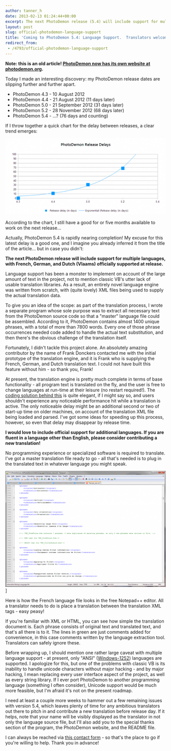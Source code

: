 ```yaml
---
author: tanner_h
date: 2013-02-13 01:24:44+00:00
excerpt: The next PhotoDemon release (5.4) will include support for multiple languages, with French, German, and Dutch (Vlaams) officially supported at release.  I would love to include official support for additional languages.  If you are fluent in a language other than English, please consider contributing a new translation!
layout: post
slug: official-photodemon-language-support
title: 'Coming to PhotoDemon 5.4: Language Support.  Translators welcome!'
redirect_from:
 - /4793/official-photodemon-language-support
---
```


**Note: this is an old article!  [PhotoDemon now has its own website at photodemon.org](https://photodemon.org).**

Today I made an interesting discovery: my PhotoDemon release dates are slipping further and further apart.

  * PhotoDemon 4.3 - 10 August 2012
  * PhotoDemon 4.4 - 21 August 2012 (11 days later)
  * PhotoDemon 5.0 - 21 September 2012 (31 days later)
  * PhotoDemon 5.2 - 28 November 2012 (68 days later)
  * PhotoDemon 5.4 - ...? (76 days and counting)

If I throw together a quick chart for the delay between releases, a clear trend emerges:

![Not my favorite correlation...](images/release_delays-600x285.png)

According to the chart, I still have a good for or five months available to work on the next release...

Actually, PhotoDemon 5.4 is rapidly nearing completion!  My excuse for this latest delay is a good one, and I imagine you already inferred it from the title of the article... but in case you didn't:

**The next PhotoDemon release will include support for multiple languages, with French, German, and Dutch (Vlaams) officially supported at release.**

Language support has been a monster to implement on account of the large amount of text in the project, not to mention classic VB's utter lack of usable translation libraries.  As a result, an entirely novel language engine was written from scratch, with (quite lovely) XML files being used to supply the actual translation data.

To give you an idea of the scope: as part of the translation process, I wrote a separate program whose sole purpose was to extract all necessary text from the PhotoDemon source code so that a "master" language file could be assembled.  According to it, PhotoDemon contains almost 1400 unique phrases, with a total of more than 7800 words.  Every one of those phrase occurrences needed code added to handle the actual text substitution, and then there's the obvious challenge of the translation itself.

Fortunately, I didn't tackle this project alone.  An absolutely amazing contributor by the name of Frank Donckers contacted me with the initial prototype of the translation engine, and it is Frank who is supplying the French, German, and Dutch translation text.  I could not have built this feature without him - so thank you, Frank!

At present, the translation engine is pretty much complete in terms of base functionality - all program text is translated on the fly, and the user is free to change languages at run-time at their leisure (no restart required!).  The [coding solution behind this](https://github.com/tannerhelland/PhotoDemon/blob/master/Classes/pdTranslate.cls) is quite elegant, if I might say so, and users shouldn't experience any noticeable performance hit while a translation is active.  The only noticeable delay might be an additional second or two of start-up time on older machines, on account of the translation XML file being loaded and parsed.  I've got some ideas for speeding up this process, however, so even that delay may disappear by release time.

**I would love to include official support for additional languages.  If you are fluent in a language other than English, please consider contributing a new translation!**

No programming experience or specialized software is required to translate.  I've got a master translation file ready to go - all that's needed is to plug in the translated text in whatever language you might speak.

![Here is how the French language file looks.  All a translator needs to do is place a translation between the translation XML tags - easy peasy!](images/translation_notepadpp_sample-600x433.png)]

Here is how the French language file looks in the free Notepad++ editor.  All a translator needs to do is place a translation between the translation XML tags - easy peasy!

If you're familiar with XML or HTML, you can see how simple the translation document is.  Each phrase consists of original text and translated text, and that's all there is to it.  The lines in green are just comments added for convenience, in this case comments written by the language extraction tool.  Translators can safely ignore these.

Before wrapping up, I should mention one rather large caveat with multiple language support - at present, only "ANSI" ([Windows-1252](http://en.wikipedia.org/wiki/Windows-1252)) languages are supported.  I apologize for this, but one of the problems with classic VB is its inability to handle unicode characters without major hacking - and by major hacking, I mean replacing every user interface aspect of the project, as well as every string library.  If I ever port PhotoDemon to another programming language (something I often consider), Unicode support would be much more feasible, but I'm afraid it's not on the present roadmap.

I need at least a couple more weeks to hammer out a few remaining issues with version 5.4, which leaves plenty of time for any ambitious translators out there to pitch in and contribute a new translation before release day.  If it helps, note that your name will be visibly displayed as the translator in not only the language source file, but I'll also add you to the special thanks section of the program, the PhotoDemon website, and the README file.

I can always be reached via [this contact form](contact) - so that's the place to go if you're willing to help.  Thank you in advance!
